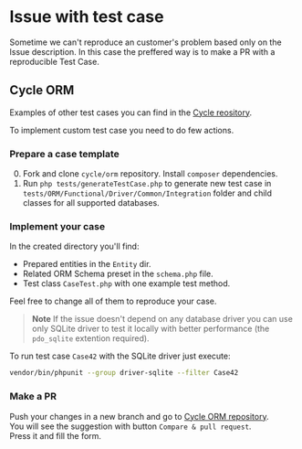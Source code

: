 # Issue with test case

Sometime we can't reproduce an customer's problem based only on the Issue description.
In this case the preffered way is to make a PR with a reproducible Test Case.

## Cycle ORM

Examples of other test cases you can find in the
[Cycle reository](https://github.com/cycle/orm/tree/2.x/tests/ORM/Functional/Driver/Common/Integration).

To implement custom test case you need to do few actions.

### Prepare a case template

0. Fork and clone `cycle/orm` repository. Install `composer` dependencies.
1. Run `php tests/generateTestCase.php` to generate new test case in ```tests/ORM/Functional/Driver/Common/Integration``` folder and child classes for all supported databases.

### Implement your case

In the created directory you'll find:

- Prepared entities in the `Entity` dir.
- Related ORM Schema preset in the `schema.php` file.
- Test class `CaseTest.php` with one example test method.

Feel free to change all of them to reproduce your case.

> **Note**
> If the issue doesn't depend on any database driver you can use only SQLite driver to test it
> locally with better performance (the `pdo_sqlite` extention required).

To run test case `Case42` with the SQLite driver just execute:

```bash
vendor/bin/phpunit --group driver-sqlite --filter Case42
```

### Make a PR

Push your changes in a new branch and go to [Cycle ORM repository](https://github.com/cycle/orm/pulls).\
You will see the suggestion with button `Compare & pull request`. \
Press it and fill the form.
